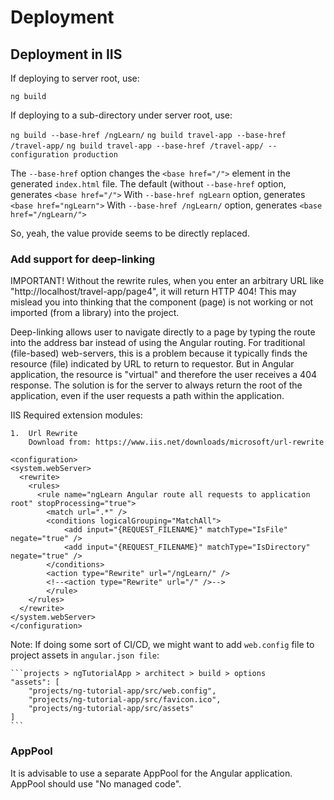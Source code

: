 # Deployment

## Deployment in IIS

If deploying to server root, use:

`ng build`

If deploying to a sub-directory under server root, use:

`ng build --base-href /ngLearn/`
`ng build travel-app --base-href /travel-app/`
`ng build travel-app --base-href /travel-app/ --configuration production`

The `--base-href` option changes the `<base href="/">` element in the generated `index.html` file.
The default (without `--base-href`  option, generates `<base href="/">`
With `--base-href ngLearn`          option, generates `<base href="ngLearn">`
With `--base-href /ngLearn/`        option, generates `<base href="/ngLearn/">`

So, yeah, the value provide seems to be directly replaced.

### Add support for deep-linking

IMPORTANT! 
Without the rewrite rules, when you enter an arbitrary URL like "http://localhost/travel-app/page4", it will return HTTP 404!
This may mislead you into thinking that the component (page) is not working or not imported (from a library) into the project.

Deep-linking allows user to navigate directly to a page by typing the route into the address bar instead of using the Angular routing.
For traditional (file-based) web-servers, this is a problem because it typically finds the resource (file) indicated by URL to return to requestor.
But in Angular application, the resource is "virtual" and therefore the user receives a 404 response.
The solution is for the server to always return the root of the application, even if the user requests a path within the application.


IIS Required extension modules:

    1.  Url Rewrite
        Download from: https://www.iis.net/downloads/microsoft/url-rewrite

```web.config
<configuration>
<system.webServer>
  <rewrite>
    <rules>
      <rule name="ngLearn Angular route all requests to application root" stopProcessing="true">
        <match url=".*" />
        <conditions logicalGrouping="MatchAll">
            <add input="{REQUEST_FILENAME}" matchType="IsFile" negate="true" />
            <add input="{REQUEST_FILENAME}" matchType="IsDirectory" negate="true" />
        </conditions>
        <action type="Rewrite" url="/ngLearn/" />
        <!--<action type="Rewrite" url="/" />-->
        </rule>
    </rules>
  </rewrite>
</system.webServer>
</configuration>
```

Note: 
    If doing some sort of CI/CD, we might want to add `web.config` file to project assets in `angular.json file`: 

    ```projects > ngTutorialApp > architect > build > options
    "assets": [
        "projects/ng-tutorial-app/src/web.config",
        "projects/ng-tutorial-app/src/favicon.ico",
        "projects/ng-tutorial-app/src/assets"
    ]
    ```

### AppPool

It is advisable to use a separate AppPool for the Angular application.
AppPool should use "No managed code".